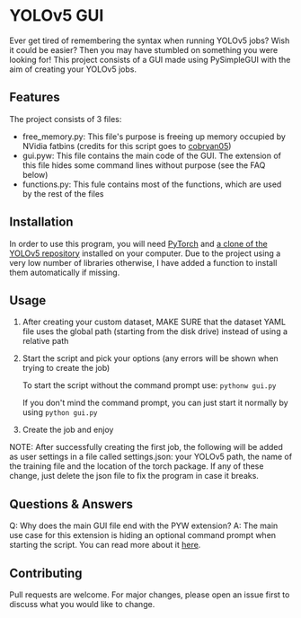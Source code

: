 # YOLOv5 GUI
Ever get tired of remembering the syntax when running YOLOv5 jobs? Wish it could be easier? Then you may have stumbled on something you were looking for!
This project consists of a GUI made using PySimpleGUI with the aim of creating your YOLOv5 jobs.

## Features
The project consists of 3 files:
- free_memory.py: This file's purpose is freeing up memory occupied by NVidia fatbins (credits for this script goes to [cobryan05](https://github.com/cobryan05))
- gui.pyw: This file contains the main code of the GUI. The extension of this file hides some command lines without purpose (see the FAQ below)
- functions.py: This fule contains most of the functions, which are used by the rest of the files

## Installation
In order to use this program, you will need [PyTorch](https://pytorch.org/get-started/locally/) and [a clone of the YOLOv5 repository](https://github.com/ultralytics/yolov5) installed on your computer.
Due to the project using a very low number of libraries otherwise, I have added a function to install them automatically if missing.

## Usage
1. After creating your custom dataset, MAKE SURE that the dataset YAML file uses the global path (starting from the disk drive) instead of using a relative path
2. Start the script and pick your options (any errors will be shown when trying to create the job)

   To start the script without the command prompt use: ```pythonw gui.py```
   
   If you don't mind the command prompt, you can just start it normally by using ```python gui.py```

3. Create the job and enjoy

NOTE: After successfully creating the first job, the following will be added as user settings in a file called settings.json: your YOLOv5 path, the name of the training file and the location of the torch package.
If any of these change, just delete the json file to fix the program in case it breaks.

## Questions & Answers
Q: Why does the main GUI file end with the PYW extension?
A: The main use case for this extension is hiding an optional command prompt when starting the script. You can read more about it [here](https://stackoverflow.com/questions/34739315/pyw-files-in-python-program).

## Contributing
Pull requests are welcome. For major changes, please open an issue first to discuss what you would like to change.
